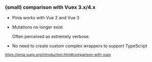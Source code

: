 ### (small) comparison with Vuex 3.x/4.x


- Pinia works with Vue 2 and Vue 3

- Mutations no longer exist

    Often perceived as extremely verbose.

- No need to create custom complex wrappers to support TypeScript

<small>https://pinia.vuejs.org/introduction.html#comparison-with-vuex</small>


<aside class="notes">
</aside>
